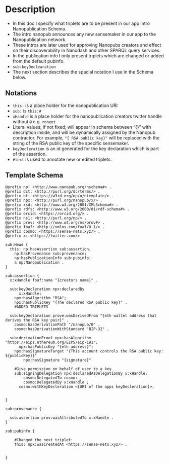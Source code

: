 # Description

- In this doc I specify what triplets are to be present in our app intro Nanopublication Schema.
- The intro nanopub announces any new sensemaker in our app to the Nanopublication network.
- These intros are later used for approving Nanopubs creators and effect on their discoverability in Nanodash and other SPARQL query services.
- In the publication info I only present triplets which are changed or added from the default pubinfo.
- `sub:keyDeclearation`
- The next section describes the spacial notation I use in the Schema below.

## Notations

- `this:` is a place holder for the nanopublication URI
- `sub:`  is `this:#`
- `xHandle` is a place holder for the nanopublication creators twitter handle without `@` e.g. `ronent`
- Literal values, if not fixed, will appear in schema between “{}” with description inside, and will be dynamically assigned by the Nanopub contractor. For example, `"{ RSA public key}"` will be replaced with the string of the RSA public key of the specific sensemaker.
- `keyDecleration` is an id generated for the key declaration which is part of the assertion.
- `#text`  Is used to annotate new or edited triplets.

## Template Schema

```TriG
@prefix np: <http://www.nanopub.org/nschema#> .
@prefix dct: <http://purl.org/dc/terms/> .
@prefix nt: <https://w3id.org/np/o/ntemplate/> .
@prefix npx: <http://purl.org/nanopub/x/> .
@prefix xsd: <http://www.w3.org/2001/XMLSchema#> .
@prefix rdfs: <http://www.w3.org/2000/01/rdf-schema#> .
@prefix orcid: <https://orcid.org/> .
@prefix ns1: <http://purl.org/np/> .
@prefix prov: <http://www.w3.org/ns/prov#> .
@prefix foaf: <http://xmlns.com/foaf/0.1/> .
@prefix cosmo: <https://sense-nets.xyz/> .
@prefix x: <https://twitter.com/>

sub:Head {
  this: np:hasAssertion sub:assertion;
    np:hasProvenance sub:provenance;
    np:hasPublicationInfo sub:pubinfo;
    a np:Nanopublication .
}

sub:assertion {
  x:xHandle foaf:name "{creators name}" .
  
  sub:keyDecleration npx:declaredBy
      x:xHandle;
    npx:hasAlgorithm "RSA";
    npx:hasPublicKey "{The declared RSA public key}" .
    #ADDED TRIPLETS
    
  sub:keyDeclaration prove:wasDerivedFrom "{eth wallet address that derives the RSA key pair}" .
    cosmo:hasDerivationPath "/nanopub/0" .  
    cosmo:hasDerivationWithStandard "BIP-32" . 
  
  sub:derivationProof npx:hasAlgorithm "https://eips.ethereum.org/EIPS/eip-191";
	  npx:hasPublicKey "{eth address}";
    npx:hasSignatureTarget "{This account controls the RSA public key: ${publicKey}}"
		npx:hasSignature "{signature}"
	
	#Give permission on behalf of user to a key
	sub:signingDelegation npx:declaredAsDelegationBy x:xHandle;
		cosmo:DelegatedTo cosmo: ;
		cosmo:DelegatedBy x:xHandle ;
	  cosmo:withKeyDecleration <{URI of the apps keyDecleration}>;
    
	
}

sub:provenance {

  sub:assertion prov:wasAttributedTo x:xHandle .
}

sub:pubinfo {
  
    #Changed the next triplet:
    this: npx:wasCreatedAt <https://sense-nets.xyz/> .
    
    
}

```